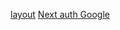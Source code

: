 [layout](https://www.figma.com/file/HliLF8NztfWxzUX4TvPsyU/ig.news-(Copy)?node-id=1%3A2)
[Next auth Google](https://next-auth.js.org/providers/google)